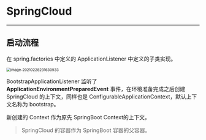 # SpringCloud

---

## 启动流程

在 spring.factories 中定义的 ApplicationListener 中定义的子类实现。

<img src="/home/chen/github/_note/pic/image-20210228231630933.png" alt="image-20210228231630933" style="zoom:67%;" />

BootstrapApplicationListener 监听了 **ApplicationEnvironmentPreparedEvent** 事件，在环境准备完成之后创建 SpringCloud 的上下文，同样也是 ConfigurableApplicationContext，默认上下文名称为 bootstrap。

新创建的 Context 作为原先 SpringBoot Context的上下文。

> SpringCloud 的容器作为 SpringBoot 容器的父容器。

